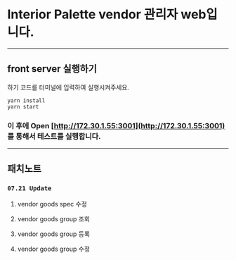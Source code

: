 # Interior Palette vendor 관리자 web입니다.

---

## front server 실행하기

하기 코드를 터미널에 입력하여 실행시켜주세요.

```
yarn install
yarn start
```

### 이 후에 Open [http://172.30.1.55:3001](http://172.30.1.55:3001) 를 통해서 테스트를 실행합니다.

---

## 패치노트

### `07.21 Update`

1. vendor goods spec 수정

2. vendor goods group 조회

3. vendor goods group 등록

4. vendor goods group 수정
